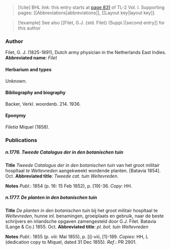 > [!cite] BHL link: this entry starts at [page 831](https://www.biodiversitylibrary.org/page/33120962) of TL-2 Vol. I.
> Supporting pages: [[Abbreviations|abbreviations]], [[Layout key|layout key]].

> [!example] See also [[Filet, G.J. {std. Filet} (Suppl.)|second entry]] for this author

### Author

Filet, G. J. (1825-1891), Dutch army physician in the Netherlands East Indies. 
**Abbreviated name**: *Filet*

#### Herbarium and types

Unknown.

#### Bibliography and biography

Backer, Verkl. woordenb. 214. 1936.

#### Eponymy

*Filetia* Miquel (1858).

### Publications

##### n.1776. Tweede Catalogus der in den botanischen tuin

**Title**
*Tweede Catalogus der in den botanischen tuin* van het groot militair hospltaal *te Weltevreden* aangekweekt wordende planten. \[Batavia 1854\]. Oct.
**Abbreviated title**: *Tweede cat. tuin Weltevreden*.

**Notes**
*Publ*.: 1854 (p. 16: 15 Feb 1852), p. \[19\]-36. *Copy*: HH.

##### n.1777. De planten in den botanischen tuin

**Title**
*De planten in den botanischen tuin* bij het groot militair hospltaal te *Weltevreden*, hunne inl. benamingen, groeiplaats en gebruik, naar de beste schrijvers en inlandsche opgaven zamengesteld door G.J. Filet. Batavia (Lange & Co.) 1855. Oct.
**Abbreviated title**: *pl. bot. tuin Weltevreden*

**Notes**
*Publ*.: 1855 (p. viii: Mai 1855), p. \[i\]-viii, \[1\]-189. *Copies*: HH, L (dedication copy to Miquel, dated 31 Dec 1855).
*Ref*.: PR 2901.

